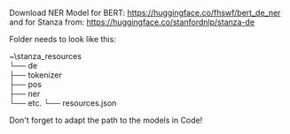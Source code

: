 Download NER Model for BERT: https://huggingface.co/fhswf/bert_de_ner
and for Stanza from: https://huggingface.co/stanfordnlp/stanza-de

Folder needs to look like this:

~\stanza_resources\
└── de\
    ├── tokenizer\
    ├── pos\
    ├── ner\
    └── etc.
└── resources.json

Don't forget to adapt the path to the models in Code!

